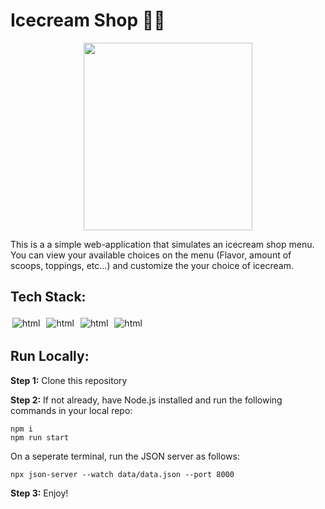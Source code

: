 # Icecream Shop 🍦🍨

<p align="center">
    <img src=https://media.giphy.com/avatars/popsicleillusion/u8bd4wvr69o5.gif width="270" height="300" />
</p>

This is a a simple web-application that simulates an icecream shop menu.
You can view your available choices on the menu (Flavor, amount of scoops, toppings, etc...) and customize the your choice of icecream.


## Tech Stack:
<p align="left">
<img src="https://img.shields.io/badge/html5-%23E34F26.svg?style=for-the-badge&logo=html5&logoColor=white" alt="html" style="vertical-align:top; margin:3px">
<img src="https://img.shields.io/badge/css3-%231572B6.svg?style=for-the-badge&logo=css3&logoColor=white" alt="html" style="vertical-align:top; margin:3px">
<img src="https://img.shields.io/badge/javascript-%23323330.svg?style=for-the-badge&logo=javascript&logoColor=%23F7DF1E" alt="html" style="vertical-align:top; margin:3px">
<img src="https://img.shields.io/badge/React-20232A?style=for-the-badge&logo=react&logoColor=61DAFB" alt="html" style="vertical-align:top; margin:3px">
</p>

## Run Locally:
**Step 1:** Clone this repository

**Step 2:** If not already, have Node.js installed and run the following commands in your local repo:
```
npm i
npm run start
```

On a seperate terminal, run the JSON server as follows:
```
npx json-server --watch data/data.json --port 8000
```

**Step 3:** Enjoy!